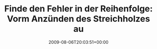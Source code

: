 ---
retweeted: false
source: <a href="http://twitter.com" rel="nofollow">Twitter Web Client</a>
entities:
  hashtags: []
  symbols: []
  user_mentions: []
  urls: []
display_text_range:
- '0'
- '121'
favorite_count: '0'
id_str: '3168577890'
truncated: false
retweet_count: '0'
id: '3168577890'
created_at: Thu Aug 06 20:03:51 +0000 2009
favorited: false
full_text: 'Finde den Fehler in der Reihenfolge: Vorm Anzünden des Streichholzes ausatmen
  und dann einen tiefen Zug vom Qualm nehmen.'
lang: de
tags:
- pesos/twitter
date: '2009-08-06T20:03:51+00:00'
src: https://twitter.com/bascht/status/3168577890
original_url: https://twitter.com/bascht/status/3168577890
type: twitter_tweet
text: 'Finde den Fehler in der Reihenfolge: Vorm Anzünden des Streichholzes ausatmen
  und dann einen tiefen Zug vom Qualm nehmen.'
title: 'Finde den Fehler in der Reihenfolge: Vorm Anzünden des Streichholzes au'

---